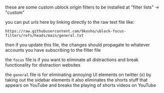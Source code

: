 these are some custom ublock origin filters to be installed at "filter lists" -> "custom"

you can put urls here by linking directly to the raw text file like:

`https://raw.githubusercontent.com/9kosho/ublock-focus-filters/refs/heads/main/general.txt`

then if you update this file, the changes should propagate to whatever accounts you have subscribing to the filter file

the `focus` file is if you want to eliminate all distractions and break functionality for distraction websites

the `general` file is for eliminating annoying UI elements on twitter (x) by taking out the sidebar elements
it also eliminates the shorts stuff that appears on YouTube and breaks the playing of shorts videos on YouTube
